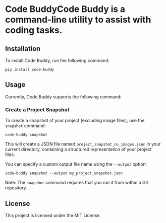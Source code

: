 # Code BuddyCode Buddy is a command-line utility to assist with coding tasks.

## Installation

To install Code Buddy, run the following command:

```
pip install code-buddy
```

## Usage

Currently, Code Buddy supports the following command:

### Create a Project Snapshot

To create a snapshot of your project (excluding image files), use the `snapshot` command:

```
code-buddy snapshot
```

This will create a JSON file named `project_snapshot_no_images.json` in your current directory, containing a structured representation of your project files.

You can specify a custom output file name using the `--output` option:

```
code-buddy snapshot --output my_project_snapshot.json
```

Note: The `snapshot` command requires that you run it from within a Git repository.

## License

This project is licensed under the MIT License.
